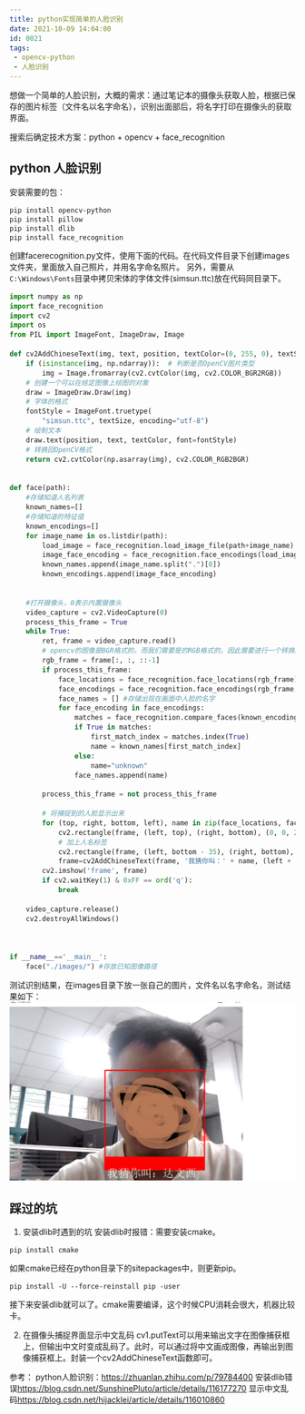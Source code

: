 ```yaml
---
title: python实现简单的人脸识别
date: 2021-10-09 14:04:00
id: 0021
tags: 
 - opencv-python
 - 人脸识别
---
```


想做一个简单的人脸识别，大概的需求：通过笔记本的摄像头获取人脸，根据已保存的图片标签（文件名以名字命名），识别出面部后，将名字打印在摄像头的获取界面。

搜索后确定技术方案：python + opencv + face_recognition
<!--more-->

## python 人脸识别

安装需要的包：
```
pip install opencv-python
pip install pillow
pip install dlib
pip install face_recognition
```
创建facerecognition.py文件，使用下面的代码。在代码文件目录下创建images文件夹，里面放入自己照片，并用名字命名照片。
另外，需要从```C:\Windows\Fonts```目录中拷贝宋体的字体文件(simsun.ttc)放在代码同目录下。

```python
import numpy as np
import face_recognition 
import cv2
import os
from PIL import ImageFont, ImageDraw, Image

def cv2AddChineseText(img, text, position, textColor=(0, 255, 0), textSize=30):
    if (isinstance(img, np.ndarray)):  # 判断是否OpenCV图片类型
        img = Image.fromarray(cv2.cvtColor(img, cv2.COLOR_BGR2RGB))
    # 创建一个可以在给定图像上绘图的对象
    draw = ImageDraw.Draw(img)
    # 字体的格式
    fontStyle = ImageFont.truetype(
        "simsun.ttc", textSize, encoding="utf-8")
    # 绘制文本
    draw.text(position, text, textColor, font=fontStyle)
    # 转换回OpenCV格式
    return cv2.cvtColor(np.asarray(img), cv2.COLOR_RGB2BGR)


def face(path):
    #存储知道人名列表
    known_names=[] 
    #存储知道的特征值
    known_encodings=[]
    for image_name in os.listdir(path):
        load_image = face_recognition.load_image_file(path+image_name) #加载图片
        image_face_encoding = face_recognition.face_encodings(load_image)[0] #获得128维特征值
        known_names.append(image_name.split(".")[0])
        known_encodings.append(image_face_encoding)

    
    #打开摄像头，0表示内置摄像头
    video_capture = cv2.VideoCapture(0) 
    process_this_frame = True
    while True:
        ret, frame = video_capture.read()
        # opencv的图像是BGR格式的，而我们需要是的RGB格式的，因此需要进行一个转换。
        rgb_frame = frame[:, :, ::-1]
        if process_this_frame:
            face_locations = face_recognition.face_locations(rgb_frame)#获得所有人脸位置
            face_encodings = face_recognition.face_encodings(rgb_frame, face_locations) #获得人脸特征值
            face_names = [] #存储出现在画面中人脸的名字
            for face_encoding in face_encodings:         
                matches = face_recognition.compare_faces(known_encodings, face_encoding,tolerance=0.5)
                if True in matches:
                    first_match_index = matches.index(True)
                    name = known_names[first_match_index]
                else:
                    name="unknown"
                face_names.append(name)

        process_this_frame = not process_this_frame

        # 将捕捉到的人脸显示出来
        for (top, right, bottom, left), name in zip(face_locations, face_names):
            cv2.rectangle(frame, (left, top), (right, bottom), (0, 0, 255), 2) # 画人脸矩形框
            # 加上人名标签
            cv2.rectangle(frame, (left, bottom - 35), (right, bottom), (0, 0, 255), cv2.FILLED)
            frame=cv2AddChineseText(frame, '我猜你叫：' + name, (left + 6, bottom - 6),(255, 255, 255), 30)
        cv2.imshow('frame', frame)
        if cv2.waitKey(1) & 0xFF == ord('q'):
            break

    video_capture.release()
    cv2.destroyAllWindows()



if __name__=='__main__':
    face("./images/") #存放已知图像路径
```


测试识别结果，在images目录下放一张自己的图片，文件名以名字命名，测试结果如下：
![识别结果](https://raw.githubusercontent.com/edsiongithub/blogimages/master/20210831/%E8%AF%86%E5%88%AB%E7%BB%93%E6%9E%9C.png)

## 踩过的坑
1. 安装dlib时遇到的坑
安装dlib时报错：需要安装cmake。
```
pip install cmake
```
如果cmake已经在python目录下的sitepackages中，则更新pip。
```
pip install -U --force-reinstall pip -user
```
接下来安装dlib就可以了。cmake需要编译，这个时候CPU消耗会很大，机器比较卡。

2. 在摄像头捕捉界面显示中文乱码
cv1.putText可以用来输出文字在图像捕获框上，但输出中文时变成乱码了。此时，可以通过将中文画成图像，再输出到图像捕获框上。封装一个cv2AddChineseText函数即可。

参考：
python人脸识别：<a href="https://zhuanlan.zhihu.com/p/79784400">https://zhuanlan.zhihu.com/p/79784400</a>
安装dlib错误<a href="https://blog.csdn.net/SunshinePluto/article/details/116177270">https://blog.csdn.net/SunshinePluto/article/details/116177270</a>
显示中文乱码<a href="https://blog.csdn.net/hijacklei/article/details/116010860">https://blog.csdn.net/hijacklei/article/details/116010860</a>

